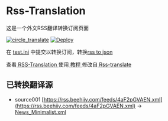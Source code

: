 # Rss-Translation

这是一个外文RSS翻译转换订阅页面 

[![circle_translate](https://github.com/dianbashuanga/Rss-Translation/actions/workflows/circle_translate.yml/badge.svg)](https://github.com/dianbashuanga/Rss-Translation/actions/workflows/circle_translate.yml)
[![Deploy](https://github.com/dianbashuanga/Rss-Translation/actions/workflows/jekyll-gh-pages.yml/badge.svg)](https://github.com/dianbashuanga/Rss-Translation/actions/workflows/jekyll-gh-pages.yml)

在 [test.ini](https://github.com/dianbashuanga/Rss-Translation/blob/main/test.ini) 中提交以转换订阅，转换[rss to json](https://rss2json.com/)

查看[ RSS-Translation ](https://dianbashuanga.github.io/RSS-Translation)使用[ 教程 ](https://www.dianbashuanga.net/tutorial/644)修改自[ Rss-translate ](https://github.com/rcy1314/Rss-Translation/)

## 已转换翻译源

 - source001 [https://rss.beehiiv.com/feeds/4aF2pGVAEN.xml](https://rss.beehiiv.com/feeds/4aF2pGVAEN.xml) -> [News_Minimalist.xml](rss/News_Minimalist.xml)
